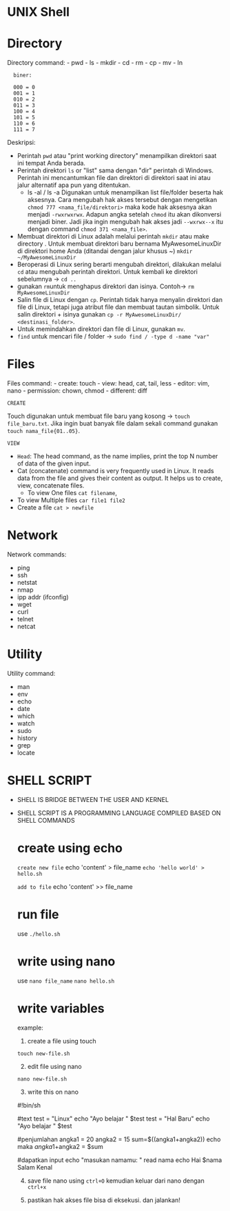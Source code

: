 # UNIX Shell

  # Directory

  Directory command:
    - pwd
    - ls
    - mkdir
    - cd
    - rm
    - cp
    - mv
    - ln
    
      biner:
      
      000 = 0
      001 = 1
      010 = 2
      011 = 3
      100 = 4
      101 = 5
      110 = 6
      111 = 7

  Deskripsi:
  - Perintah `pwd` atau "print working directory" menampilkan direktori saat ini tempat Anda berada.
  - Perintah direktori `ls` or "list" sama dengan "dir" perintah di Windows. Perintah ini mencantumkan file dan direktori di direktori saat ini atau jalur alternatif apa pun yang ditentukan.
    - ls -al / ls -a
      Digunakan untuk menampilkan list file/folder beserta hak aksesnya. Cara mengubah hak akses tersebut dengan mengetikan `chmod 777 <nama_file/direktori>` maka kode hak aksesnya akan menjadi `-rwxrwxrwx`. Adapun angka setelah `chmod` itu akan dikonversi menjadi biner. Jadi jika ingin mengubah hak akses jadi `--wxrwx--x` itu dengan command `chmod 371 <nama_file>`.
  - Membuat direktori di Linux adalah melalui perintah `mkdir` atau make directory . Untuk membuat direktori baru bernama MyAwesomeLinuxDir di direktori home Anda (ditandai dengan jalur khusus ~) `mkdir ~/MyAwesomeLinuxDir`
  - Beroperasi di Linux sering berarti mengubah direktori, dilakukan melalui `cd` atau mengubah perintah direktori. Untuk kembali ke direktori sebelumnya -> `cd ..`
  -  gunakan `rm`untuk menghapus direktori dan isinya. Contoh-> `rm MyAwesomeLinuxDir`
  -  Salin file di Linux dengan `cp`. Perintah tidak hanya menyalin direktori dan file di Linux, tetapi juga atribut file dan membuat tautan simbolik. Untuk salin direktori + isinya gunakan `cp -r MyAwesomeLinuxDir/ <destinasi_folder>`.
  -  Untuk memindahkan direktori dan file di Linux, gunakan `mv`.
  -  `find` untuk mencari file / folder -> `sudo find / -type d -name "var"`

  # Files

  Files command:
    - create: touch
    - view: head, cat, tail, less
    - editor: vim, nano
    - permission: chown, chmod
    - different: diff

  `CREATE`

  Touch digunakan untuk membuat file baru yang kosong -> `touch file_baru.txt`. Jika ingin buat banyak file dalam sekali command gunakan `touch nama_file{01..05}`.

  `VIEW`

  - `Head`: The head command, as the name implies, print the top N number of data of the given input.
  - Cat (concatenate) command is very frequently used in Linux. It reads data from the file and gives their content as output. It helps us to create, view, concatenate files. 
    - To view One files `cat filename`, 
  - To view Multiple files `car file1 file2`
  - Create a file `cat > newfile`

  # Network

  Network commands:
  - ping
  - ssh
  - netstat
  - nmap
  - ipp addr (ifconfig)
  - wget
  - curl
  - telnet
  - netcat

  # Utility
  
  Utility command:
  - man
  - env
  - echo
  - date
  - which
  - watch
  - sudo
  - history
  - grep
  - locate
  
# SHELL SCRIPT

- SHELL IS BRIDGE BETWEEN THE USER AND KERNEL
- SHELL SCRIPT IS A PROGRAMMING LANGUAGE COMPILED BASED ON SHELL COMMANDS

  # create using echo

  `create new file`
  echo 'content' > file_name
  `echo 'hello world' > hello.sh`

  `add to file`
  echo 'content' >> file_name

  # run file
  
  use `./hello.sh`

  # write using nano

  use `nano file_name`
  `nano hello.sh`

  # write variables
  
  example:

  1) create a file using touch
    
    `touch new-file.sh`
    
  2) edit file using nano
    
    `nano new-file.sh`
  
  3) write this on nano

    #!bin/sh

    #text
    test = "Linux"
    echo "Ayo belajar " $test
    test = "Hal Baru"
    echo "Ayo belajar " $test

    #penjumlahan
    angka1 = 20
    angka2 = 15
    sum=$((angka1+angka2))
    echo maka $angka1 +$angka2 = $sum

    #dapatkan input
    echo "masukan namamu: "
    read nama
    echo Hai $nama Salam Kenal

  4) save file nano using `ctrl+O` kemudian keluar dari nano dengan `ctrl+x`

  5) pastikan hak akses file bisa di eksekusi. dan jalankan!



